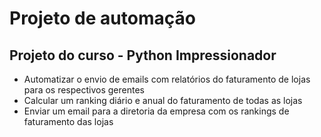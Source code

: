 # Projeto de automação
## Projeto do curso - Python Impressionador

- Automatizar o envio de emails com relatórios do faturamento de lojas para os respectivos gerentes
- Calcular um ranking diário e anual do faturamento de todas as lojas
- Enviar um email para a diretoria da empresa com os rankings de faturamento das lojas
